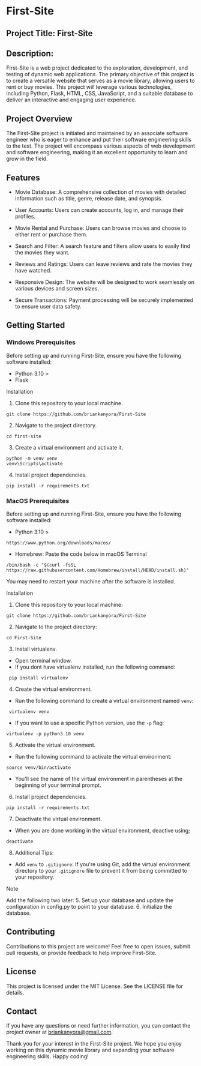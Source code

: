 # First-Site

## Project Title: First-Site
## Description:
First-Site is a web project dedicated to the exploration, development, and testing of dynamic web applications. The primary objective of this project is to create a versatile website that serves as a movie library, allowing users to rent or buy movies. This project will leverage various technologies, including Python, Flask, HTML, CSS, JavaScript, and a suitable database to deliver an interactive and engaging user experience.

## Project Overview
The First-Site project is initiated and maintained by an associate software engineer who is eager to enhance and put their software engineering skills to the test. The project will encompass various aspects of web development and software engineering, making it an excellent opportunity to learn and grow in the field.

## Features
- Movie Database: A comprehensive collection of movies with detailed information such as title, genre, release date, and synopsis.

- User Accounts: Users can create accounts, log in, and manage their profiles.

- Movie Rental and Purchase: Users can browse movies and choose to either rent or purchase them.

- Search and Filter: A search feature and filters allow users to easily find the movies they want.

- Reviews and Ratings: Users can leave reviews and rate the movies they have watched.

- Responsive Design: The website will be designed to work seamlessly on various devices and screen sizes.

- Secure Transactions: Payment processing will be securely implemented to ensure user data safety.

## Getting Started
### Windows Prerequisites
Before setting up and running First-Site, ensure you have the following software installed:
 - Python 3.10 >
 - Flask

Installation
1. Clone this repository to your local machine.
```
git clone https://github.com/briankanyora/First-Site
```
2. Navigate to the project directory. 
```
cd first-site
```
3. Create a virtual environment and activate it.
```
python -m venv venv
venv\Scripts\activate
```
4. Install project dependencies. 
```
pip install -r requirements.txt
```
### MacOS Prerequisites
Before setting up and running First-Site, ensure you have the following software installed:

 - Python 3.10 >
 ```
 https://www.python.org/downloads/macos/
 ```
 - Homebrew: Paste the code below in macOS Terminal
 ```
 /bin/bash -c "$(curl -fsSL https://raw.githubusercontent.com/Homebrew/install/HEAD/install.sh)"
 ```
You may need to restart your machine after the software is installed.

Installation
1. Clone this repository to your local machine:
 ```
 git clone https://github.com/briankanyora/First-Site
 ```
2. Navigate to the project directory:
 ```
 cd First-Site
 ```
3. Install virtualenv.
 - Open terminal window. 
 - If you dont have virtualenv installed, run the following command:
```
 pip install virtualenv
```
4. Create the virtual environment.
 - Run the following command to create a virtual environment named ```venv```:
```
 virtualenv venv
```
 - If you want to use a specific Python version, use the `-p` flag:
 ```
 virtualenv -p python3.10 venv
 ```
5. Activate the virtual environment.
 - Run the following command to activate the virtual environment:
 ```
 source venv/bin/activate
 ```
 - You'll see the name of the virtual environment in parentheses at the beginning of your terminal prompt.
6. Install project dependencies. 
 ```
 pip install -r requirements.txt
 ```
7. Deactivate the virtual environment.
 - When you are done working in the virtual environment, deactive using;
 ```
 deactivate
 ```
8. Additional Tips:
 - Add `venv` to `.gitignore`: If you're using Git, add the virtual environment directory to your `.gitignore` file to prevent it from being committed to your repository.

> [!NOTE]
> Add the following two later:
> 5. Set up your database and update the configuration in config.py to point to your database.
> 6. Initialize the database.

## Contributing
Contributions to this project are welcome! Feel free to open issues, submit pull requests, or provide feedback to help improve First-Site.

## License
This project is licensed under the MIT License. See the LICENSE file for details.

## Contact
If you have any questions or need further information, you can contact the project owner at briankanyora@gmail.com.

Thank you for your interest in the First-Site project. We hope you enjoy working on this dynamic movie library and expanding your software engineering skills. Happy coding!
